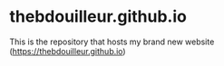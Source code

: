 # thebdouilleur.github.io
This is the repository that hosts my brand new website (https://thebdouilleur.github.io)

